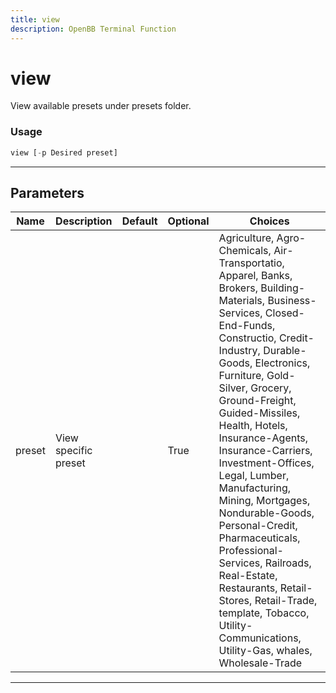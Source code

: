 ```yaml
---
title: view
description: OpenBB Terminal Function
---
```


# view

View available presets under presets folder.

### Usage

```python
view [-p Desired preset]
```

---

## Parameters

| Name | Description | Default | Optional | Choices |
| ---- | ----------- | ------- | -------- | ------- |
| preset | View specific preset |  | True | Agriculture, Agro-Chemicals, Air-Transportatio, Apparel, Banks, Brokers, Building-Materials, Business-Services, Closed-End-Funds, Constructio, Credit-Industry, Durable-Goods, Electronics, Furniture, Gold-Silver, Grocery, Ground-Freight, Guided-Missiles, Health, Hotels, Insurance-Agents, Insurance-Carriers, Investment-Offices, Legal, Lumber, Manufacturing, Mining, Mortgages, Nondurable-Goods, Personal-Credit, Pharmaceuticals, Professional-Services, Railroads, Real-Estate, Restaurants, Retail-Stores, Retail-Trade, template, Tobacco, Utility-Communications, Utility-Gas, whales, Wholesale-Trade |

---
